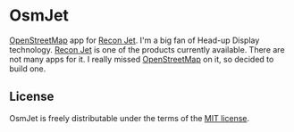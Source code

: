 # OsmJet
[OpenStreetMap](http://www.openstreetmap.org/) app for [Recon Jet](http://store.reconinstruments.com/Recon-Jet). I'm a big fan of Head-up Display technology. [Recon Jet](http://store.reconinstruments.com/Recon-Jet) is one of the products currently available. There are not many apps for it. I really missed [OpenStreetMap](http://www.openstreetmap.org/) on it, so decided to build one. 

## License
OsmJet is freely distributable under the terms of the [MIT license](https://github.com/pasho/OsmJet/blob/master/LICENSE).
